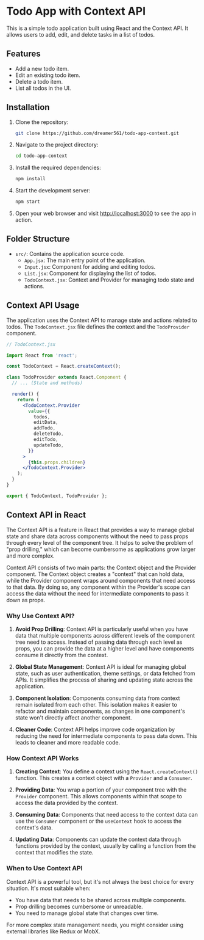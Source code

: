 # Todo App with Context API

This is a simple todo application built using React and the Context API. It allows users to add, edit, and delete tasks in a list of todos.

## Features

- Add a new todo item.
- Edit an existing todo item.
- Delete a todo item.
- List all todos in the UI.

## Installation

1. Clone the repository:

   ```sh
   git clone https://github.com/dreamer561/todo-app-context.git
   ```

2. Navigate to the project directory:

   ```sh
   cd todo-app-context
   ```

3. Install the required dependencies:

   ```sh
   npm install
   ```

4. Start the development server:

   ```sh
   npm start
   ```

5. Open your web browser and visit [http://localhost:3000](http://localhost:3000) to see the app in action.

## Folder Structure

- `src/`: Contains the application source code.
  - `App.jsx`: The main entry point of the application.
  - `Input.jsx`: Component for adding and editing todos.
  - `List.jsx`: Component for displaying the list of todos.
  - `TodoContext.jsx`: Context and Provider for managing todo state and actions.

## Context API Usage

The application uses the Context API to manage state and actions related to todos. The `TodoContext.jsx` file defines the context and the `TodoProvider` component.

```jsx
// TodoContext.jsx

import React from 'react';

const TodoContext = React.createContext();

class TodoProvider extends React.Component {
  // ... (State and methods)

  render() {
    return (
      <TodoContext.Provider
        value={{
          todos,
          editData,
          addTodo,
          deleteTodo,
          editTodo,
          updateTodo,
        }}
      >
        {this.props.children}
      </TodoContext.Provider>
    );
  }
}

export { TodoContext, TodoProvider };
```

## Context API in React

The Context API is a feature in React that provides a way to manage global state and share data across components without the need to pass props through every level of the component tree. It helps to solve the problem of "prop drilling," which can become cumbersome as applications grow larger and more complex.

Context API consists of two main parts: the Context object and the Provider component. The Context object creates a "context" that can hold data, while the Provider component wraps around components that need access to that data. By doing so, any component within the Provider's scope can access the data without the need for intermediate components to pass it down as props.

### Why Use Context API?

1. **Avoid Prop Drilling**: Context API is particularly useful when you have data that multiple components across different levels of the component tree need to access. Instead of passing data through each level as props, you can provide the data at a higher level and have components consume it directly from the context.

2. **Global State Management**: Context API is ideal for managing global state, such as user authentication, theme settings, or data fetched from APIs. It simplifies the process of sharing and updating state across the application.

3. **Component Isolation**: Components consuming data from context remain isolated from each other. This isolation makes it easier to refactor and maintain components, as changes in one component's state won't directly affect another component.

4. **Cleaner Code**: Context API helps improve code organization by reducing the need for intermediate components to pass data down. This leads to cleaner and more readable code.

### How Context API Works

1. **Creating Context**: You define a context using the `React.createContext()` function. This creates a context object with a `Provider` and a `Consumer`.

2. **Providing Data**: You wrap a portion of your component tree with the `Provider` component. This allows components within that scope to access the data provided by the context.

3. **Consuming Data**: Components that need access to the context data can use the `Consumer` component or the `useContext` hook to access the context's data.

4. **Updating Data**: Components can update the context data through functions provided by the context, usually by calling a function from the context that modifies the state.

### When to Use Context API

Context API is a powerful tool, but it's not always the best choice for every situation. It's most suitable when:

- You have data that needs to be shared across multiple components.
- Prop drilling becomes cumbersome or unreadable.
- You need to manage global state that changes over time.

For more complex state management needs, you might consider using external libraries like Redux or MobX.

